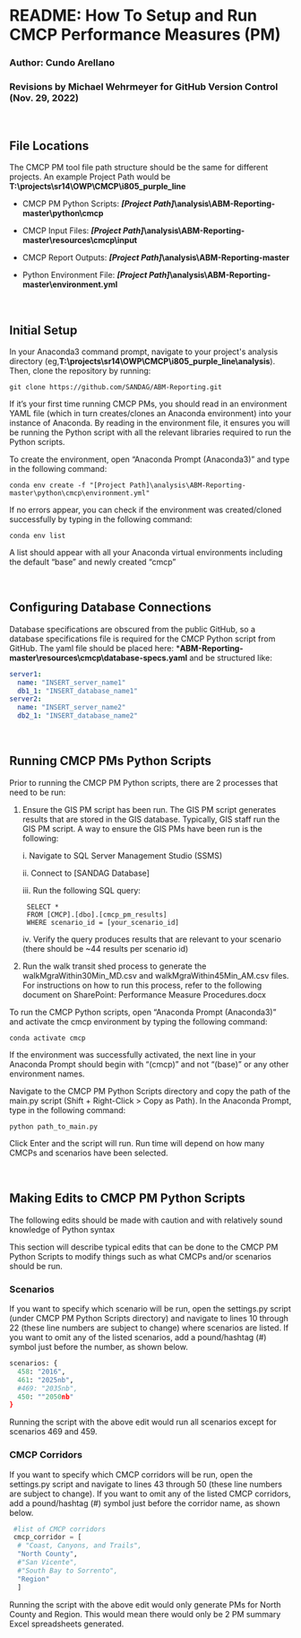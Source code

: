 # README: How To Setup and Run CMCP Performance Measures (PM) 

### Author: Cundo Arellano

### Revisions by Michael Wehrmeyer for GitHub Version Control (Nov. 29, 2022)
<br/>

## File Locations 

The CMCP PM tool file path structure should be the same for different projects. An example Project Path would be **T:\projects\sr14\OWP\CMCP\i805_purple_line** 

* CMCP PM Python Scripts: 
***[Project Path]*\analysis\ABM-Reporting-master\python\cmcp** 

* CMCP Input Files: 
***[Project Path]*\analysis\ABM-Reporting-master\resources\cmcp\input**

* CMCP Report Outputs: 
***[Project Path]*\analysis\ABM-Reporting-master**

* Python Environment File: 
***[Project Path]*\analysis\ABM-Reporting-master\environment.yml** 

<br/>

## Initial Setup 
In your Anaconda3 command prompt, navigate to your project's analysis directory (eg,**T:\projects\sr14\OWP\CMCP\i805_purple_line\analysis**). Then, clone the repository by running:
```
git clone https://github.com/SANDAG/ABM-Reporting.git
```

If it’s your first time running CMCP PMs, you should read in an environment YAML file (which in turn creates/clones an Anaconda environment) into your instance of Anaconda. By reading in the environment file, it ensures you will be running the Python script with all the relevant libraries required to run the Python scripts.  

To create the environment, open “Anaconda Prompt (Anaconda3)” and type in the following command: 
```
conda env create -f "[Project Path]\analysis\ABM-Reporting-master\python\cmcp\environment.yml" 
```
If no errors appear, you can check if the environment was created/cloned successfully by typing in the following command: 
```
conda env list 
```
A list should appear with all your Anaconda virtual environments including the default “base” and newly created “cmcp” 

<br/>

## Configuring Database Connections
Database specifications are obscured from the public GitHub, so a database specifications file is required for the CMCP Python script from GitHub. The yaml file should be placed here: ***ABM-Reporting-master\resources\cmcp\database-specs.yaml** and be structured like:
```yaml
server1:
  name: "INSERT_server_name1"
  db1_1: "INSERT_database_name1"
server2:
  name: "INSERT_server_name2"
  db2_1: "INSERT_database_name2"
```

<br/>

## Running CMCP PMs Python Scripts 

Prior to running the CMCP PM Python scripts, there are 2 processes that need to be run: 

1. Ensure the GIS PM script has been run. The GIS PM script generates results that are stored in the GIS database. Typically, GIS staff run the GIS PM script. A way to ensure the GIS PMs have been run is the following: 

    i. Navigate to SQL Server Management Studio (SSMS) 

    ii. Connect to [SANDAG Database]

    iii. Run the following SQL query: 
        
        SELECT * 
        FROM [CMCP].[dbo].[cmcp_pm_results] 
        WHERE scenario_id = [your_scenario_id] 
        

    iv. Verify the query produces results that are relevant to your scenario (there should be ~44 results per scenario id) 

2. Run the walk transit shed process to generate the walkMgraWithin30Min_MD.csv and walkMgraWithin45Min_AM.csv files. For instructions on how to run this process, refer to the following document on SharePoint: Performance Measure Procedures.docx 

To run the CMCP Python scripts, open “Anaconda Prompt (Anaconda3)” and activate the cmcp environment by typing the following command: 
```
conda activate cmcp 
```
If the environment was successfully activated, the next line in your Anaconda Prompt should begin with “(cmcp)” and not “(base)” or any other environment names. 

Navigate to the CMCP PM Python Scripts directory and copy the path of the main.py script (Shift + Right-Click > Copy as Path). In the Anaconda Prompt, type in the following command: 
```
python path_to_main.py 
```
Click Enter and the script will run. Run time will depend on how many CMCPs and scenarios have been selected. 

<br/>

## Making Edits to CMCP PM Python Scripts 

The following edits should be made with caution and with relatively sound knowledge of Python syntax 

This section will describe typical edits that can be done to the CMCP PM Python Scripts to modify things such as what CMCPs and/or scenarios should be run. 

### Scenarios 

If you want to specify which scenario will be run, open the settings.py script (under CMCP PM Python Scripts directory) and navigate to lines 10 through 22 (these line numbers are subject to change) where scenarios are listed. If you want to omit any of the listed scenarios, add a pound/hashtag (#) symbol just before the number, as shown below.
```python
scenarios: {
  458: "2016",
  461: "2025nb",
  #469: "2035nb",
  450: ""2050nb"
}
```

Running the script with the above edit would run all scenarios except for scenarios 469 and 459.  

### CMCP Corridors 

If you want to specify which CMCP corridors will be run, open the settings.py script and navigate to lines 43 through 50 (these line numbers are subject to change). If you want to omit any of the listed CMCP corridors, add a pound/hashtag (#) symbol just before the corridor name, as shown below. 
```python
 #list of CMCP corridors
 cmcp_corridor = [
  # "Coast, Canyons, and Trails",
  "North County",
  #"San Vicente",
  #"South Bay to Sorrento",
  "Region"
  ]
```

Running the script with the above edit would only generate PMs for North County and Region. This would mean there would only be 2 PM summary Excel spreadsheets generated. 

